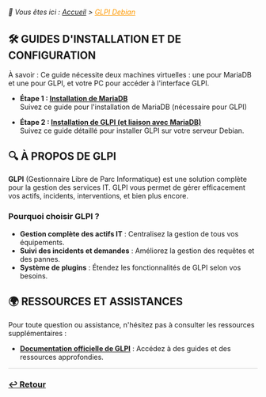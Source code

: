 <link rel="stylesheet" type="text/css" href="../../assets/css/principal-theme.css">

###### 📂 Vous êtes ici : [Accueil](../../index.md) > <a href="." style="color: #ff9900; text-decoration: underline;">GLPI Debian</a>



## 🛠️ GUIDES D'INSTALLATION ET DE CONFIGURATION

À savoir : Ce guide nécessite deux machines virtuelles : une pour MariaDB et une pour GLPI, et votre PC pour accéder à l'interface GLPI.
- **Étape 1 : [Installation de MariaDB](installation-mariadb)**  
Suivez ce guide pour l'installation de MariaDB (nécessaire pour GLPI)

- **Étape 2 : [Installation de GLPI (et liaison avec MariaDB)](installation-glpi.md)**  
Suivez ce guide détaillé pour installer GLPI sur votre serveur Debian.


## 🔍 À PROPOS DE GLPI

**GLPI** (Gestionnaire Libre de Parc Informatique) est une solution complète pour la gestion des services IT. GLPI vous permet de gérer efficacement vos actifs, incidents, interventions, et bien plus encore.

### Pourquoi choisir GLPI ?
- **Gestion complète des actifs IT** : Centralisez la gestion de tous vos équipements.
- **Suivi des incidents et demandes** : Améliorez la gestion des requêtes et des pannes.
- **Système de plugins** : Étendez les fonctionnalités de GLPI selon vos besoins.


## 🌍 RESSOURCES ET ASSISTANCES

Pour toute question ou assistance, n'hésitez pas à consulter les ressources supplémentaires :

- **[Documentation officielle de GLPI](https://glpi-project.org/documentation/)** : Accédez à des guides et des ressources approfondies.

<hr style="border: 1px solid #ccc; height: 1px; background-color: #ccc; border: none;">

### **[↩️ Retour](../../index.md)**